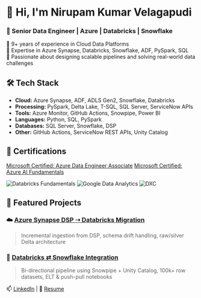 # 👋 Hi, I'm Nirupam Kumar Velagapudi
### 🚀 Senior Data Engineer | Azure | Databricks | Snowflake

🔹 9+ years of experience in Cloud Data Platforms  
🔹 Expertise in Azure Synapse, Databricks, Snowflake, ADF, PySpark, SQL  
🔹 Passionate about designing scalable pipelines and solving real-world data challenges

## 🛠️ Tech Stack
- **Cloud:** Azure Synapse, ADF, ADLS Gen2, Snowflake, Databricks
- **Processing:** PySpark, Delta Lake, T-SQL, SQL Server, ServiceNow APIs
- **Tools:** Azure Monitor, GitHub Actions, Snowpipe, Power BI
- **Languages:** Python, SQL, PySpark
- **Databases:** SQL Server, Snowflake, DSP
- **Other:** GitHub Actions, ServiceNow REST APIs, Unity Catalog

## 🏅 Certifications

[Microsoft Certified: Azure Data Engineer Associate](https://learn.microsoft.com/api/credentials/share/en-gb/NirupamkumarVelagapudi-8116/7D08A6434EE4544E?sharingId=A1AA6A3AEE94345)
[Microsoft Certified: Azure AI Fundamentals](https://learn.microsoft.com/api/credentials/share/en-gb/NirupamkumarVelagapudi-8116/874354C4E8F2971?sharingId=A1AA6A3AEE94345)

![Databricks Fundamentals](https://img.shields.io/badge/Databricks-Lakehouse%20Fundamentals-red?logo=databricks&logoColor=white)
![Google Data Analytics](https://img.shields.io/badge/Google-Data%20Analytics-yellow?logo=google&logoColor=white)
![DXC](https://img.shields.io/badge/DXC%20Technology-Internal%20Certified-lightgrey)


## 📌 Featured Projects

### ☁️ [Azure Synapse DSP ➝ Databricks Migration](https://github.com/vnks18/Azure_Synapse_to_Databricks_ETL)
> Incremental ingestion from DSP, schema drift handling, raw/silver Delta architecture

### 🔁 [Databricks ⇄ Snowflake Integration](https://github.com/vnks18/databricks-snowflake-integration)
> Bi-directional pipeline using Snowpipe + Unity Catalog, 100k+ row datasets, ELT & push-pull notebooks


📫 [LinkedIn](https://linkedin.com/in/nirupam-kumar-velagapudi/) | 📁 [Resume](#)

